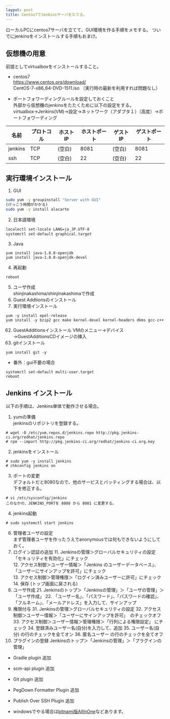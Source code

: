 ```yaml
---
layput: post
title: Centos7でJenkinsサーバをたてる。
---
```



ローカルPCにcentos7サーバを立てて、GUI環境を作る手順をメモする。
ついでにjenkinsをインストールする手順もおまけ。

## 仮想機の用意

前提としてvirtualboxをインストールすること。

* centos7  
https://www.centos.org/download/  
CentOS-7-x86_64-DVD-1511.iso
（実行時の最新を利用すれば問題なし）

* ポートフォワーディングルールを設定しておくこと  
外部から仮想機のjenkinsをたたくために以下の設定をする。  
virtualbox->Jenkins(VM)->設定->ネットワーク（アダプタ１）（高度）->ポートフォワーディング  

|名前|プロトコル|ホストIP|ホストポート|ゲストIP |ゲストポート|
|---|---|---|---|---|---|
|jenkins|TCP|(空白) |8081|(空白) |8081|
|ssh|TCP|(空白) |22|(空白) |22|



## 実行環境インストール

1. GUI  
``` bash
sudo yum -y groupinstall "Server with GUI"
(けっこう時間がかかる)
sudo yum -y install alacarte
```  
2. 日本語環境  
``` bash
localectl set-locale LANG=ja_JP.UTF-8
systemctl set-default graphical.target
```
3. Java  
```
yum install java-1.8.0-openjdk
yum install java-1.8.0-openjdk-devel
```
4. 再起動  
```
reboot
```
5. ユーザ作成  
shinjinakashima/shinjinakashimaで作成  
6. Guest Addtionsのインストール  
  61. 実行環境インストール
  ```
  yum -y install epel-release
  yum install -y bzip2 gcc make kernel-devel kernel-headers dkms gcc-c++
  ```
  62. GuestAdditionsインストール
      VMのメニュー→デバイス→GuestAdditionsCDイメージの挿入  
7. gitインストール
```
yum install git -y
```


* 番外：gui不要の場合
```
systemctl set-default multi-user.target
reboot
```

## Jenkins インストール

以下の手順は、Jenkins単体で動作させる場合。

1. yumの準備  
jenkinsのリポジトリを登録する。
```
# wget -O /etc/yum.repos.d/jenkins.repo http://pkg.jenkins-ci.org/redhat/jenkins.repo
# rpm --import http://pkg.jenkins-ci.org/redhat/jenkins-ci.org.key
```
2. jenkinsをインストール
```
# sudo yum -y install jenkins
# chkconfig jenkins on
```
3. ポートの変更  
デフォルトだと8080なので、他のサービスとバッティングする場合は、以下を修正する。  
```
# vi /etc/sysconfig/jenkins
このなかの、JENKINS_PORTを 8080 から 8081 に変更する。
```
4. jenkins起動
```
# sudo systemctl start jenkins
```
6. 管理者ユーザの設定  
まず管理者ユーザを作ったうえでanonymousでは何もできないようにしておく。  
  1. ログイン認証の追加
    11. Jenkinsの管理＞グローバルセキュリティの設定  
  「セキュリティを有効化」にチェック  
    12. アクセス制御＞ユーザー情報＞「Jenkins のユーザーデータベース」、「ユーザーにサインアップを許可」にチェック  
    13. アクセス制御＞管理権限＞「ログイン済みユーザーに許可」にチェック  
    14. 保存 (トップ画面に戻される)  
  2. ユーザ作成
    21. Jenkinsのトップ＞「Jenkinsの管理」＞「ユーザの管理」＞「ユーザ作成」
    22. 「ユーザー名」、「パスワード」、「パスワードの確認」、「フルネーム」、「メールアドレス」を入力して、サインアップ
  3. 権限付与
    31. Jenkinsの管理＞グローバルセキュリティの設定
    32. アクセス制御＞ユーザー情報＞「ユーザーにサインアップを許可」　のチェックオフ
    33. アクセス制御＞ユーザー情報＞管理権限＞「行列による権限設定」 にチェック
    34. 登録済みユーザー名(自分)を入力して、追加
    35. ユーザー名(自分) の行のチェックを全てオン
    36. 匿名ユーザー の行のチェックを全てオフ
7. プラグインの登録
Jenkinsのトップ＞「Jenkinsの管理」＞「プラグインの管理」
  * Gradle plugin 追加
  * scm-api plugin 追加
  * Git plugin 追加
  * PegDown Formatter Plugin 追加
  * Publish Over SSH Plugin 追加


* windowsでやる場合は[bitnami版AllInOne](https://bitnami.com/stack/jenkins/installer#windows)などあります。
